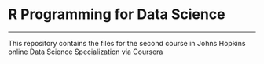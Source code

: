 # R Programming for Data Science
---
This repository contains the files for the second course in Johns Hopkins online Data Science Specialization via Coursera
